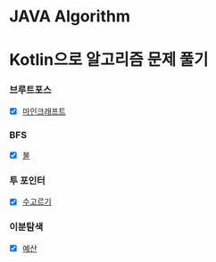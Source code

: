 # JAVA Algorithm


# Kotlin으로 알고리즘 문제 풀기

### 브루트포스
-[x] [마인크래프트](https://www.acmicpc.net/problem/18111)

### BFS
-[x] [불](https://www.acmicpc.net/problem/5427) 

### 투 포인터
-[x] [수고르기](https://www.acmicpc.net/problem/2230)

### 이분탐색
-[x] [예산](https://www.acmicpc.net/problem/2512)